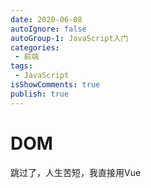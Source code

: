 ```yaml
---
date: 2020-06-08
autoIgnore: false
autoGroup-1: JavaScript入门
categories:
 - 前端
tags:
 - JavaScript 
isShowComments: true
publish: true
---
```


# DOM

跳过了，人生苦短，我直接用Vue

